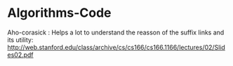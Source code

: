 # Algorithms-Code

Aho-corasick : 
Helps a lot to understand the reasson of the suffix links and its utility:  
http://web.stanford.edu/class/archive/cs/cs166/cs166.1166/lectures/02/Slides02.pdf
